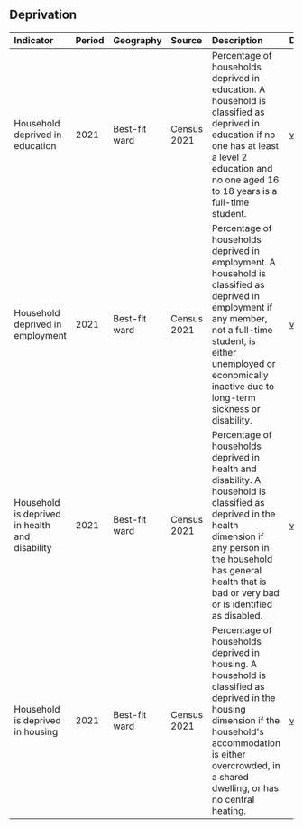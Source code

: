 ## Deprivation

| Indicator     | Period        | Geography     | Source        | Description   | Data           | Code           |
|:------------- |:------------- |:------------- |:------------- |:------------- | :------------- | :------------- |
| Household deprived in education | 2021 | Best-fit ward | Census 2021 | Percentage of households deprived in education. A household is classified as deprived in education if no one has at least a level 2 education and no one aged 16 to 18 years is a full-time student. | [view](data/household_education_deprived.csv) | [view](code/household_education_deprived.R) |
| Household deprived in employment | 2021 | Best-fit ward | Census 2021 | Percentage of households deprived in employment. A household is classified as deprived in employment if any member, not a full-time student, is either unemployed or economically inactive due to long-term sickness or disability. | [view](data/household_employment_deprived.csv) | [view](code/household_employment_deprived.R) |
| Household is deprived in health and disability | 2021 | Best-fit ward | Census 2021 | Percentage of households deprived in health and disability. A household is classified as deprived in the health dimension if any person in the household has general health that is bad or very bad or is identified as disabled. | [view](data/household_health_deprived.csv) | [view](code/household_health_deprived.R) |
| Household is deprived in housing | 2021 | Best-fit ward | Census 2021 | Percentage of households deprived in housing. A household is classified as deprived in the housing dimension if the household's accommodation is either overcrowded, in a shared dwelling, or has no central heating. | [view](data/household_housing_deprived.csv) | [view](code/household_housing_deprived.R) |